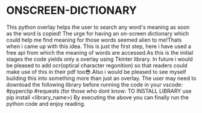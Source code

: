 # ONSCREEN-DICTIONARY
This python overlay helps the user to search any word's meaning as soon as the word is copied!
The urge for having an on-screen dictionary which could help me find meaning for those words seemed alien to me!Thats when i came up with this idea. This is just the first step,
here i have used a free api from which the meaning of words are accessed.As this is the initial stages the code yields only a overlay using Tkinter library.
In future i would be pleased to add ocr(optical character regonition) so that readers could make use of this in their pdf too😎.Also i would be pleased to see myself building this into something more than just an overlay.
The user may need to download the following library before running the code in your vscode:
#pyperclip
#requests
(for those who dont know: TO INSTALL LIBRARY use pip install <library_name>)
By executing the above you can finally run the python code and enjoy reading.

